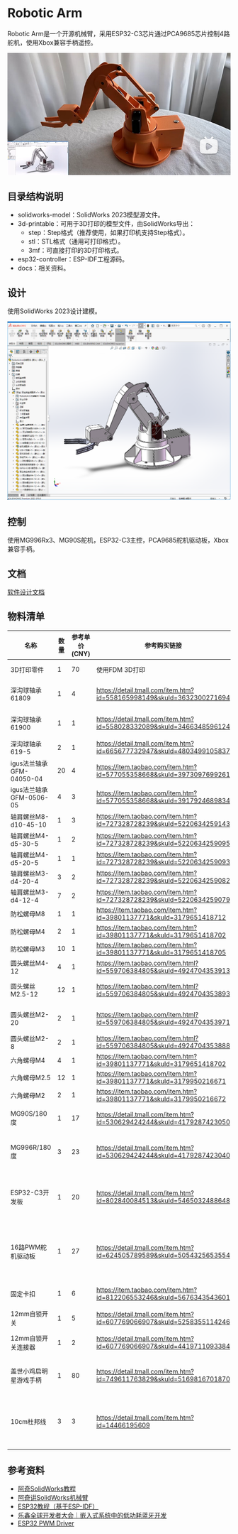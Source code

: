 # Robotic Arm

Robotic Arm是一个开源机械臂，采用ESP32-C3芯片通过PCA9685芯片控制4路舵机，使用Xbox兼容手柄遥控。

[![video](video.jpg)](https://www.bilibili.com/video/BV1EWz1YaE7P/)

## 目录结构说明

- solidworks-model：SolidWorks 2023模型源文件。
- 3d-printable：可用于3D打印的模型文件，由SolidWorks导出：
  - step：Step格式（推荐使用，如果打印机支持Step格式）。
  - stl：STL格式（通用可打印格式）。
  - 3mf：可直接打印的3D打印格式。
- esp32-controller：ESP-IDF工程源码。
- docs：相关资料。

## 设计

使用SolidWorks 2023设计建模。

![solidworks-model](model.png)

## 控制

使用MG996Rx3、MG90S舵机，ESP32-C3主控，PCA9685舵机驱动板，Xbox兼容手柄。

## 文档

[软件设计文档](https://liaoxuefeng.com/blogs/all/2024-12-03-robotic-arm/index.html)

## 物料清单

| 名称                    | 数量 | 参考单价 (CNY) | 参考购买链接 | 说明 |
|-------------------------|---|----|---------------------------|------|
| 3D打印零件               | 1 | 70 | 使用FDM 3D打印 | 约700g PLA材料 |
| 深沟球轴承61809          | 1 | 4 | https://detail.tmall.com/item.htm?id=558165998149&skuId=3632300271694 | 固定底座旋转轴(上) |
| 深沟球轴承61900          | 1 | 1 | https://detail.tmall.com/item.htm?id=558028332089&skuId=3466348596124 | 固定底座旋转轴(下) |
| 深沟球轴承619-5          | 2 | 1 | https://detail.tmall.com/item.htm?id=665677732947&skuId=4803499105837 | 旋转底座主摇杆 |
| igus法兰轴承GFM-04050-04 | 20 | 4 | https://item.taobao.com/item.htm?id=577055358668&skuId=3973097699261 | 连接杆 |
| igus法兰轴承GFM-0506-05  | 4  | 3 | https://item.taobao.com/item.htm?id=577055358668&skuId=3917924689834 | 连接杆 |
| 轴肩螺丝M8-d10-45-10     | 1 | 3 | https://item.taobao.com/item.htm?id=727328728239&skuId=5220634259143 | 固定底座主杆 |
| 轴肩螺丝M4-d5-30-5       | 1 | 2 | https://item.taobao.com/item.htm?id=727328728239&skuId=5220634259095 | |
| 轴肩螺丝M4-d5-20-5       | 1 | 1 | https://item.taobao.com/item.htm?id=727328728239&skuId=5220634259093 | |
| 轴肩螺丝M3-d4-20-4       | 3 | 2 | https://item.taobao.com/item.htm?id=727328728239&skuId=5220634259082 | |
| 轴肩螺丝M3-d4-12-4       | 7 | 2 | https://item.taobao.com/item.htm?id=727328728239&skuId=5220634259079 | |
| 防松螺母M8               | 1 | 1 | https://item.taobao.com/item.htm?id=39801137771&skuId=3179651418712 | |
| 防松螺母M4               | 2 | 1 | https://item.taobao.com/item.htm?id=39801137771&skuId=3179651418702 | |
| 防松螺母M3               | 10 | 1 | https://item.taobao.com/item.htm?id=39801137771&skuId=3179651418705 | |
| 圆头螺丝M4-12            | 4 | 1 | https://item.taobao.com/item.html?id=559706384805&skuId=4924704353913 | |
| 圆头螺丝M2.5-12          | 12 | 1 | https://item.taobao.com/item.html?id=559706384805&skuId=4924704353893 | 用于安装MG996R舵机 |
| 圆头螺丝M2-20            | 2 | 1 | https://item.taobao.com/item.html?id=559706384805&skuId=4924704353971 | 用于安装MG90S舵机 |
| 圆头螺丝M2-8             | 2 | 1 | https://item.taobao.com/item.html?id=559706384805&skuId=4924704353888 | |
| 六角螺母M4               | 4 | 1 | https://item.taobao.com/item.htm?id=39801137771&skuId=3179651418702 | |
| 六角螺母M2.5             | 12 | 1 | https://item.taobao.com/item.htm?id=39801137771&skuId=3179950216671 | |
| 六角螺母M2               | 2 | 1 | https://item.taobao.com/item.htm?id=39801137771&skuId=3179950216672 | |
| MG90S/180度             | 1 | 17  | https://detail.tmall.com/item.htm?id=530629424244&skuId=4179287423050 | 用于前爪的微型舵机 |
| MG996R/180度            | 3 | 23  | https://detail.tmall.com/item.htm?id=530629424244&skuId=4179287423040 | 用于固定底座和移动底座的小型舵机 |
| ESP32-C3开发板          | 1 | 20 | https://detail.tmall.com/item.htm?id=802840084513&skuId=5465032488648 | 机械臂控制MCU，内置WiFi/2.4G和蓝牙BLE 5 |
| 16路PWM舵机驱动板        | 1 | 27 | https://detail.tmall.com/item.htm?id=624505789589&skuId=5054325653554 | 使用I2C接口的舵机驱动板，最多能同时驱动16路舵机 |
| 固定卡扣                 | 1 | 6 | https://item.taobao.com/item.htm?id=812206553246&skuId=5676343543601 | 将机械臂固定在桌面 |
| 12mm自锁开关             | 1 | 5 | https://detail.tmall.com/item.htm?id=607769066907&skuId=5258355114246 | 机械臂电源开关 |
| 12mm自锁开关连接器        | 1 | 2 | https://detail.tmall.com/item.htm?id=607769066907&skuId=4419711093384 | 建议购买，免去焊接 |
| 盖世小鸡启明星游戏手柄    | 1 | 80 | https://detail.tmall.com/item.htm?id=749611763829&skuId=5169816701870 | Xbox兼容手柄，支持蓝牙BLE 5 |
| 10cm杜邦线               | 3 | 3 | https://detail.tmall.com/item.htm?id=14466195609 | 建议购买公对公、公对母、母对母排线，免去焊接 |

## 参考资料

- [阿奇SolidWorks教程](https://www.bilibili.com/video/BV1iw411Z7HZ/)
- [阿奇讲SolidWorks机械臂](https://www.bilibili.com/cheese/play/ss865)
- [ESP32教程（基于ESP-IDF）](https://www.bilibili.com/video/BV1eRg7exEcT/)
- [乐鑫全球开发者大会｜嵌入式系统中的低功耗蓝牙开发](https://www.bilibili.com/video/BV1kh4y1Y7GU/)
- [ESP32 PWM Driver](https://github.com/brainelectronics/esp32-pca9685)
